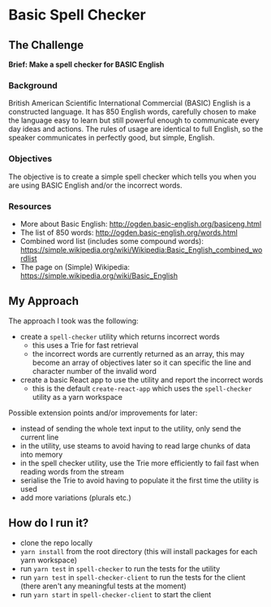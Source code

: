 # Basic Spell Checker

## The Challenge

**Brief: Make a spell checker for BASIC English**

### Background

British American Scientific International Commercial (BASIC) English is a constructed language. It has 850 English words, carefully chosen to make the language easy to learn but still powerful enough to communicate every day ideas and actions. The rules of usage are identical to full English, so the speaker communicates in perfectly good, but simple, English.

### Objectives

The objective is to create a simple spell checker which tells you when you are using BASIC English and/or the incorrect words.

### Resources

- More about Basic English: http://ogden.basic-english.org/basiceng.html
- The list of 850 words: http://ogden.basic-english.org/words.html
- Combined word list (includes some compound words): https://simple.wikipedia.org/wiki/Wikipedia:Basic_English_combined_wordlist
- The page on (Simple) Wikipedia: https://simple.wikipedia.org/wiki/Basic_English

## My Approach

The approach I took was the following:

- create a `spell-checker` utility which returns incorrect words
  - this uses a Trie for fast retrieval
  - the incorrect words are currently returned as an array, this may become an array of objectives later so it can specific the line and character number of the invalid word
- create a basic React app to use the utility and report the incorrect words
  - this is the default `create-react-app` which uses the `spell-checker` utility as a yarn workspace

Possible extension points and/or improvements for later:

- instead of sending the whole text input to the utility, only send the current line
- in the utility, use steams to avoid having to read large chunks of data into memory
- in the spell checker utility, use the Trie more efficiently to fail fast when reading words from the stream
- serialise the Trie to avoid having to populate it the first time the utility is used
- add more variations (plurals etc.)

## How do I run it?

- clone the repo locally
- `yarn install` from the root directory (this will install packages for each yarn workspace)
- run `yarn test` in `spell-checker` to run the tests for the utility
- run `yarn test` in `spell-checker-client` to run the tests for the client (there aren't any meaningful tests at the moment)
- run `yarn start` in `spell-checker-client` to start the client
